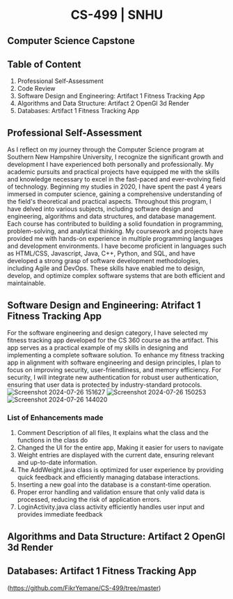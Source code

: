 # <center>CS-499 | SNHU</center>
## Computer Science Capstone




## Table of Content
1. Professional Self-Assessment
2. Code Review
3. Software Design and Engineering: Artifact 1 Fitness Tracking App
4. Algorithms and Data Structure: Artifact 2 OpenGl 3d Render
5. Databases: Artifact 1 Fitness Tracking App

## Professional Self-Assessment
As I reflect on my journey through the Computer Science program at Southern New Hampshire University, I recognize the significant growth and development I have experienced both personally and professionally. My academic pursuits and practical projects have equipped me with the skills and knowledge necessary to excel in the fast-paced and ever-evolving field of technology.
Beginning my studies in 2020, I have spent the past 4 years immersed in computer science, gaining a comprehensive understanding of the field's theoretical and practical aspects. Throughout this program, I have delved into various subjects, including software design and engineering, algorithms and data structures, and database management. Each course has contributed to building a solid foundation in programming, problem-solving, and analytical thinking.
My coursework and projects have provided me with hands-on experience in multiple programming languages and development environments. I have become proficient in languages such as HTML/CSS, Javascript, Java, C++, Python, and SQL, and have developed a strong grasp of software development methodologies, including Agile and DevOps. These skills have enabled me to design, develop, and optimize complex software systems that are both efficient and maintainable.

## Software Design and Engineering: Atrifact 1 Fitness Tracking App
For the software engineering and design category, I have selected my fitness tracking app developed for the CS 360 course as the artifact. This app serves as a practical example of my skills in designing and implementing a complete software solution. To enhance my fitness tracking app in alignment with software engineering and design principles, I plan to focus on improving security, user-friendliness, and memory efficiency. For security, I will integrate new authentication for robust user authentication, ensuring that user data is protected by industry-standard protocols. 
![Screenshot 2024-07-26 151627](https://github.com/user-attachments/assets/7f2713ce-0ef4-42db-8ccb-15c6d1667bc2)
![Screenshot 2024-07-26 150253](https://github.com/user-attachments/assets/d550b965-9fe5-42a9-ad19-97844b97c6cd)
![Screenshot 2024-07-26 144020](https://github.com/user-attachments/assets/5df95c93-8a91-49b1-9b2a-5306080c576a)



### List of Enhancements made
1. Comment Description of all files, It explains what the class and the functions in the class do
2. Changed the UI for the entire app, Making it easier for users to navigate
3. Weight entries are displayed with the current date, ensuring relevant and up-to-date information.
4. The AddWeight.java class is optimized for user experience by providing quick feedback and efficiently managing database interactions.
5. Inserting a new goal into the database is a constant-time operation.
6. Proper error handling and validation ensure that only valid data is processed, reducing the risk of application errors.
7. LoginActivity.java class activity efficiently handles user input and provides immediate feedback


## Algorithms and Data Structure: Artifact 2 OpenGl 3d Render
## Databases: Artifact 1 Fitness Tracking App
(https://github.com/FikrYemane/CS-499/tree/master)
